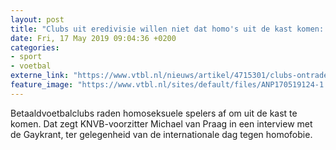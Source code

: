 ```yaml
---
layout: post
title: "Clubs uit eredivisie willen niet dat homo's uit de kast komen: 'Slecht voor de carrière'"
date: Fri, 17 May 2019 09:04:36 +0200
categories: 
- sport 
- voetbal 
externe_link: "https://www.vtbl.nl/nieuws/artikel/4715301/clubs-ontraden-spelers-uit-de-kast-te-komen"
feature_image: "https://www.vtbl.nl/sites/default/files/ANP170519124-1.jpg"
---
```


Betaaldvoetbalclubs raden homoseksuele spelers af om uit de kast te komen. Dat zegt KNVB-voorzitter Michael van Praag in een interview met de Gaykrant, ter gelegenheid van de internationale dag tegen homofobie.
